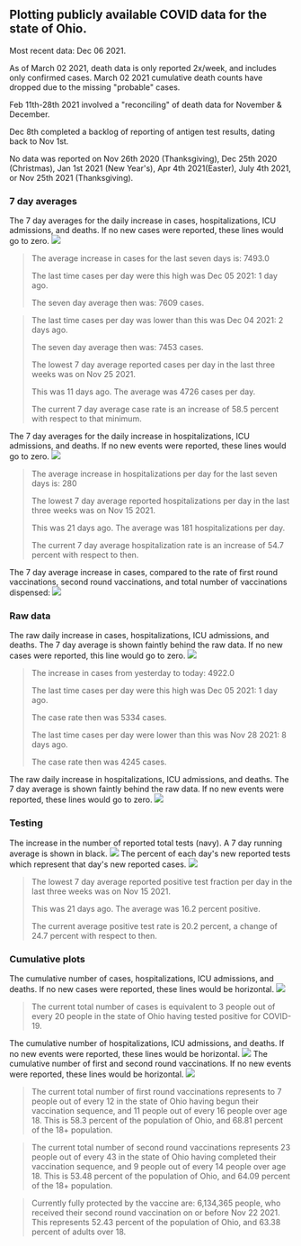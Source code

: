 ## Plotting publicly available COVID data for the state of Ohio. 

Most recent data: Dec 06 2021. 

As of March 02 2021, death data is only reported 2x/week, and includes only confirmed cases. March 02 2021 cumulative death counts have dropped due to the missing "probable" cases.

Feb 11th-28th 2021 involved a "reconciling" of death data for November & December.

Dec 8th completed a backlog of reporting of antigen test results, dating back to Nov 1st.

No data was reported on Nov 26th 2020 (Thanksgiving), Dec 25th 2020 (Christmas), Jan 1st 2021 (New Year's), Apr 4th 2021(Easter), July 4th 2021, or Nov 25th 2021 (Thanksgiving).
### 7 day averages
The 7 day averages for the daily increase in cases, hospitalizations, ICU admissions, and deaths. If no new cases were reported, these lines would go to zero.
![](7dayaverage_cases.png)

>The average increase in cases for the last seven days is: 7493.0
>
>The last time cases per day were this high was Dec 05 2021: 1 day ago.
>
>The seven day average then was: 7609 cases.

>
>The last time cases per day was lower than this was Dec 04 2021: 2 days ago.
>
>The seven day average then was: 7453 cases.
>
>The lowest 7 day average reported cases per day in the last three weeks was on Nov 25 2021.
>
>This was 11 days ago. The average was 4726 cases per day.
>
>The current 7 day average case rate is an increase of 58.5 percent with respect to that minimum.

The 7 day averages for the daily increase in hospitalizations, ICU admissions, and deaths. If no new events were reported, these lines would go to zero.
![](7dayaverage_hospital.png)

>The average increase in hospitalizations per day for the last seven days is: 280
>
>The lowest 7 day average reported hospitalizations per day in the last three weeks was on Nov 15 2021.
>
>This was 21 days ago. The average was 181 hospitalizations per day.
>
>The current 7 day average hospitalization rate is an increase of 54.7 percent with respect to then.

The 7 day average increase in cases, compared to the rate of first round vaccinations, second round vaccinations, and total number of vaccinations dispensed:
![](DailyVaccinationsCases.png)

### Raw data
The raw daily increase in cases, hospitalizations, ICU admissions, and deaths. The 7 day average is shown faintly behind the raw data. If no new cases were reported, this line would go to zero.
![](DailyCases.png)

>The increase in cases from yesterday to today: 4922.0 
>
>The last time cases per day were this high was Dec 05 2021: 1 day ago. 
>
>The case rate then was 5334 cases.
>
>The last time cases per day were lower than this was Nov 28 2021: 8 days ago. 
>
>The case rate then was 4245 cases.

The raw daily increase in hospitalizations, ICU admissions, and deaths. The 7 day average is shown faintly behind the raw data. If no new events were reported, these lines would go to zero.
![](DailyHospitalizations.png)

### Testing

The increase in the number of reported total tests (navy). A 7 day running average is shown in black.
![](DailyTests.png)
The percent of each day's new reported tests which represent that day's new reported cases.
![](percentpositive_tests.png)

>The lowest 7 day average reported positive test fraction per day in the last three weeks was on Nov 15 2021.
>
>This was 21 days ago. The average was 16.2 percent positive. 
>
>The current average positive test rate is 20.2 percent, a change of 24.7 percent with respect to then. 

### Cumulative plots
The cumulative number of cases, hospitalizations, ICU admissions, and deaths. If no new cases were reported, these lines would be horizontal.
![](Cases.png)

>The current total number of cases is equivalent to 3 people out of every 20 people in the state of Ohio having tested positive for COVID-19.

The cumulative number of hospitalizations, ICU admissions, and deaths. If no new events were reported, these lines would be horizontal.
![](Hospitalizations.png)
The cumulative number of first and second round vaccinations. If no new events were reported, these lines would be horizontal.
![](Vaccinations.png)

>The current total number of first round vaccinations represents to 7 people out of every 12 in the state of Ohio having begun their vaccination sequence, and 11 people out of every 16 people over age 18.
 >This is 58.3 percent of the population of Ohio, and 68.81 percent of the 18+ population.

>The current total number of second round vaccinations represents 23 people out of every 43 in the state of Ohio having completed their vaccination sequence, and 9 people out of every 14 people over age 18. 
>This is 53.48 percent of the population of Ohio, and 64.09 percent of the 18+ population.

>Currently fully protected by the vaccine are: 6,134,365 people, who received their second round vaccination on or before Nov 22 2021.
>This represents 52.43 percent of the population of Ohio, and 63.38 percent of adults over 18.


